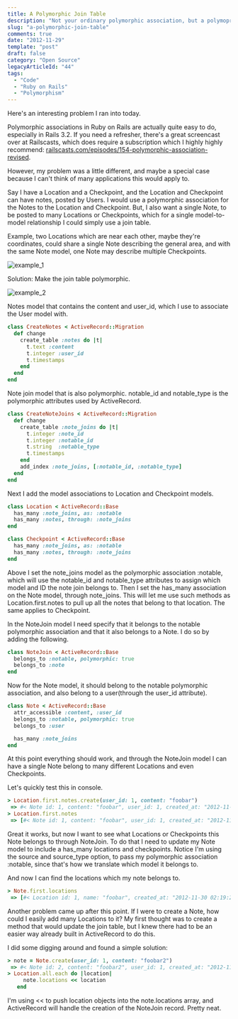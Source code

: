 ```yaml
---
title: A Polymorphic Join Table
description: "Not your ordinary polymorphic association, but a polymoprhic join table for Ruby on Rails."
slug: "a-polymorphic-join-table"
comments: true
date: "2012-11-29"
template: "post"
draft: false
category: "Open Source"
legacyArticleId: "44"
tags:
  - "Code"
  - "Ruby on Rails"
  - "Polymorphism"
---
```


Here's an interesting problem I ran into today.

Polymorphic associations in Ruby on Rails are actually quite easy to do, especially in Rails 3.2. If you need a refresher, there's a great screencast over at Railscasts, which does require a subscription which I highly highly recommend: [railscasts.com/episodes/154-polymorphic-association-revised](http://railscasts.com/episodes/154-polymorphic-association-revised).

However, my problem was a little different, and maybe a special case because I can't think of many applications this would apply to.

Say I have a Location and a Checkpoint, and the Location and Checkpoint can have notes, posted by Users. I would use a polymorphic association for the Notes to the Location and Checkpoint. But, I also want a single Note, to be posted to many Locations or Checkpoints, which for a single model-to-model relationship I could simply use a join table.

Example, two Locations which are near each other, maybe they're coordinates, could share a single Note describing the general area, and with the same Note model, one Note may describe multiple Checkpoints.

![example_1](/media/Screen%20Shot%202012-11-29%20at%2011.59.59%20AM.jpg)

Solution: Make the join table polymorphic.

![example_2](/media/Screen%20Shot%202012-11-29%20at%204.53.50%20PM.jpg)

Notes model that contains the content and user_id, which I use to associate the User model with.

```ruby
class CreateNotes < ActiveRecord::Migration
  def change
    create_table :notes do |t|
      t.text :content
      t.integer :user_id
      t.timestamps
    end
  end
end
```

Note join model that is also polymorphic. notable_id and notable_type is the polymorphic attributes used by ActiveRecord.

```ruby
class CreateNoteJoins < ActiveRecord::Migration
  def change
    create_table :note_joins do |t|
      t.integer :note_id
      t.integer :notable_id
      t.string  :notable_type
      t.timestamps
    end
    add_index :note_joins, [:notable_id, :notable_type]
  end
end
```

Next I add the model associations to Location and Checkpoint models.

```ruby
class Location < ActiveRecord::Base
  has_many :note_joins, as: :notable
  has_many :notes, through: :note_joins
end
```

```ruby
class Checkpoint < ActiveRecord::Base
  has_many :note_joins, as: :notable
  has_many :notes, through: :note_joins
end
```

Above I set the note_joins model as the polymorphic association :notable, which will use the notable_id and notable_type attributes to assign which model and ID the note join belongs to. Then I set the has_many association on the Note model, through note_joins. This will let me use such methods as Location.first.notes to pull up all the notes that belong to that location. The same applies to Checkpoint.

In the NoteJoin model I need specify that it belongs to the notable polymorphic association and that it also belongs to a Note. I do so by adding the following.

```ruby
class NoteJoin < ActiveRecord::Base
  belongs_to :notable, polymorphic: true
  belongs_to :note
end
```

Now for the Note model, it should belong to the notable polymorphic association, and also belong to a user(through the user_id attribute).

```ruby
class Note < ActiveRecord::Base
  attr_accessible :content, :user_id
  belongs_to :notable, polymorphic: true
  belongs_to :user

  has_many :note_joins
end
```

At this point everything should work, and through the NoteJoin model I can have a single Note belong to many different Locations and even Checkpoints.

Let's quickly test this in console.

```ruby
> Location.first.notes.create(user_id: 1, content: "foobar")
 => #< Note id: 1, content: "foobar", user_id: 1, created_at: "2012-11-30 02:19:24", updated_at: "2012-11-30 02:19:24" >
> Location.first.notes
 => [#< Note id: 1, content: "foobar", user_id: 1, created_at: "2012-11-30 02:19:24", updated_at: "2012-11-30 02:19:24" >]
```

Great it works, but now I want to see what Locations or Checkpoints this Note belongs to through NoteJoin. To do that I need to update my Note model to include a has_many locations and checkpoints. Notice I'm using the source and source_type option, to pass my polymorphic association :notable, since that's how we translate which model it belongs to.

<script src="https://gist.github.com/4173290.js?file=revised_note.rb"></script>

And now I can find the locations which my note belongs to.

```ruby
> Note.first.locations
 => [#< Location id: 1, name: "foobar", created_at: "2012-11-30 02:19:24", updated_at: "2012-11-30 02:19:24" >]
```

Another problem came up after this point. If I were to create a Note, how could I easily add many Locations to it? My first thought was to create a method that would update the join table, but I knew there had to be an easier way already built in ActiveRecord to do this.

I did some digging around and found a simple solution:

```ruby
> note = Note.create(user_id: 1, content: "foobar2")
 => #< Note id: 2, content: "foobar2", user_id: 1, created_at: "2012-11-30 02:19:24", updated_at: "2012-11-30 02:19:24" >
> Location.all.each do |location|
     note.locations << location
   end
```

I'm using << to push location objects into the note.locations array, and ActiveRecord will handle the creation of the NoteJoin record. Pretty neat.